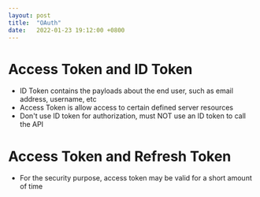 ```yaml
---
layout: post
title:  "OAuth"
date:   2022-01-23 19:12:00 +0800
---
```


# Access Token and ID Token
* ID Token contains the payloads about the end user, such as email address, username, etc
* Access Token is allow access to certain defined server resources
* Don't use ID token for authorization, must NOT use an ID token to call the API

# Access Token and Refresh Token
* For the security purpose, access token may be valid for a short amount of time

